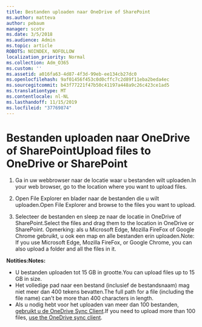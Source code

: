 ```yaml
---
title: Bestanden uploaden naar OneDrive of SharePoint
ms.author: matteva
author: pebaum
manager: scotv
ms.date: 3/5/2018
ms.audience: Admin
ms.topic: article
ROBOTS: NOINDEX, NOFOLLOW
localization_priority: Normal
ms.collection: Adm_O365
ms.custom: ''
ms.assetid: a016fa63-4d87-4f3d-99eb-ee134cb27dc0
ms.openlocfilehash: 9af01456f453c0d0cffc7c2d89f11eba2beda4ec
ms.sourcegitcommit: b43f77221f47b50c41197a448a9c26c423ce1ad5
ms.translationtype: MT
ms.contentlocale: nl-NL
ms.lasthandoff: 11/15/2019
ms.locfileid: "37769874"
---
```

# <a name="upload-files-to-onedrive-or-sharepoint"></a><span data-ttu-id="e6a7b-102">Bestanden uploaden naar OneDrive of SharePoint</span><span class="sxs-lookup"><span data-stu-id="e6a7b-102">Upload files to OneDrive or SharePoint</span></span>

1. <span data-ttu-id="e6a7b-103">Ga in uw webbrowser naar de locatie waar u bestanden wilt uploaden.</span><span class="sxs-lookup"><span data-stu-id="e6a7b-103">In your web browser, go to the location where you want to upload files.</span></span>
    
2. <span data-ttu-id="e6a7b-104">Open File Explorer en blader naar de bestanden die u wilt uploaden.</span><span class="sxs-lookup"><span data-stu-id="e6a7b-104">Open File Explorer and browse to the files you want to upload.</span></span>
    
3. <span data-ttu-id="e6a7b-105">Selecteer de bestanden en sleep ze naar de locatie in OneDrive of SharePoint.</span><span class="sxs-lookup"><span data-stu-id="e6a7b-105">Select the files and drag them to the location in OneDrive or SharePoint.</span></span> <span data-ttu-id="e6a7b-106">Opmerking: als u Microsoft Edge, Mozilla FireFox of Google Chrome gebruikt, u ook een map en alle bestanden erin uploaden.</span><span class="sxs-lookup"><span data-stu-id="e6a7b-106">Note: If you use Microsoft Edge, Mozilla FireFox, or Google Chrome, you can also upload a folder and all the files in it.</span></span>
    
<span data-ttu-id="e6a7b-107">**Notities:**</span><span class="sxs-lookup"><span data-stu-id="e6a7b-107">**Notes:**</span></span>
- <span data-ttu-id="e6a7b-108">U bestanden uploaden tot 15 GB in grootte.</span><span class="sxs-lookup"><span data-stu-id="e6a7b-108">You can upload files up to 15 GB in size.</span></span> 
- <span data-ttu-id="e6a7b-109">Het volledige pad naar een bestand (inclusief de bestandsnaam) mag niet meer dan 400 tekens bevatten.</span><span class="sxs-lookup"><span data-stu-id="e6a7b-109">The full path for a file (including the file name) can't be more than 400 characters in length.</span></span> 
- <span data-ttu-id="e6a7b-110">Als u nodig hebt voor het uploaden van meer dan 100 bestanden, [gebruikt u de OneDrive Sync Client](https://go.microsoft.com/fwlink/?linkid=866427).</span><span class="sxs-lookup"><span data-stu-id="e6a7b-110">If you need to upload more than 100 files, [use the OneDrive sync client](https://go.microsoft.com/fwlink/?linkid=866427).</span></span> 
  

